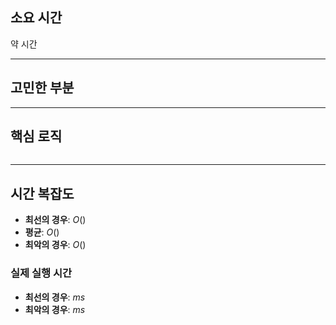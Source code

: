 ## **소요 시간**
약 시간

---

## 고민한 부분

---

## **핵심 로직**
```java


```
---

## **시간 복잡도**

- **최선의 경우**: $O()$
- **평균**: $O()$
- **최악의 경우**: $O()$

### 실제 실행 시간
- **최선의 경우**: $ms$
- **최악의 경우**: $ms$

